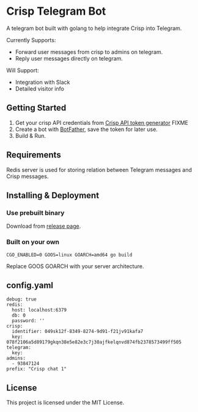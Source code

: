 # Crisp Telegram Bot

A telegram bot built with golang to help integrate Crisp into Telegram.

Currently Supports:
- Forward user messages from crisp to admins on telegram.
- Reply user messages directly on telegram.

Will Support:
- Integration with Slack
- Detailed visitor info

## Getting Started

1. Get your crisp API credentials from [Crisp API token generator](https://go.crisp.chat/account/token/) FIXME
1. Create a bot with [BotFather](https://t.me/botfather), save the token for later use.
1. Build & Run.

## Requirements
Redis server is used for storing relation between Telegram messages and Crisp messages.

## Installing & Deployment

### Use prebuilt binary
Download from [release page]().

### Built on your own
`CGO_ENABLED=0 GOOS=linux GOARCH=amd64 go build`

Replace GOOS GOARCH with your server architecture.

## config.yaml

```
debug: true
redis:
  host: localhost:6379
  db: 0
  password: ''
crisp:
  identifier: 049sk12f-8349-8274-9d91-f21jv91kafa7
  key: 078f2106a5d89179gkqn38e5e82e3c7j30ajfkelqnvd874fb2378573499ff505
telegram:
  key: 
admins:
  - 93847124
prefix: "Crisp chat 1"
```

## License

This project is licensed under the MIT License.

